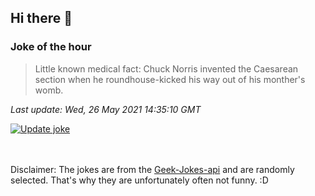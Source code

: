 ## Hi there 👋

### Joke of the hour
<!-- joke -->
>Little known medical fact: Chuck Norris invented the Caesarean section when he roundhouse-kicked his way out of his monther's womb.
<!-- /joke -->

*Last update: Wed, 26 May 2021 14:35:10 GMT*

[![Update joke](https://github.com/nclskfm/nclskfm/actions/workflows/joke.yml/badge.svg)](https://github.com/nclskfm/nclskfm/actions/workflows/joke.yml)

<br><br>
Disclaimer: The jokes are from the [Geek-Jokes-api](https://github.com/sameerkumar18/geek-joke-api) and are randomly selected. That's why they are unfortunately often not funny. :D

